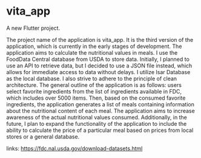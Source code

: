 # vita_app

A new Flutter project.


The project name of the application is vita_app. 
It is the third version of the application, which is currently in the early stages of development. 
The application aims to calculate the nutritional values in meals. 
I use the FoodData Central database from USDA to store data. Initially, I planned to use an API to retrieve data, but I  decided to use a JSON file instead, which allows for immediate access to data without delays. 
I utilize Isar Database as the local database. 
I also strive to adhere to the principle of clean architecture. 
The general outline of the application is as follows: users select favorite ingredients from the list of ingredients available in FDC, which includes over 5000 items. Then, based on the consumed favorite ingredients, the application generates a list of meals containing information about the nutritional content of each meal. 
The application aims to increase awareness of the actual nutritional values consumed. 
Additionally, in the future, I plan to expand the functionality of the application to include the ability to calculate the price of a particular meal based on prices from local stores or a general database.


links:
https://fdc.nal.usda.gov/download-datasets.html
